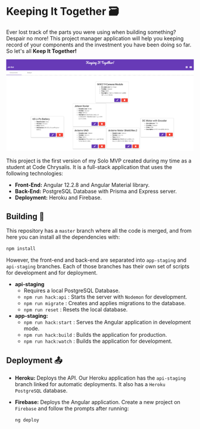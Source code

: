 # Keeping It Together 🗃️

Ever lost track of the parts you were using when building something? Despair no more! This project manager application will help you keeping record of your components and the investment you have been doing so far. So let's all **Keep It Together!** 

![Keeping It Together](./img/keeping-it-together-screenshot.png)

This project is the first version of my Solo MVP created during my time as a student at Code Chrysalis. It is a full-stack application that uses the following technologies:

- **Front-End:** Angular 12.2.8 and Angular Material library.
- **Back-End:** PostgreSQL Database with Prisma and Express server.
- **Deployment:** Heroku and Firebase.

## Building 🔨

This repository has a `master` branch where all the code is merged, and from here you can install all the dependencies with:

```jsx
npm install
```

However, the front-end and back-end are separated into `app-staging` and `api-staging` branches. Each of those branches has their own set of scripts for development and for deployment.

- **api-staging**
    - Requires a local PostgreSQL Database.
    - `npm run hack:api` : Starts the server with `Nodemon` for development.
    - `npm run migrate` : Creates and applies migrations to the database.
    - `npm run reset` : Resets the local database.
- **app-staging:**
    - `npm run hack:start` : Serves the Angular application in development mode.
    - `npm run hack:build` : Builds the application for production.
    - `npm run hack:watch` : Builds the application for development.

## Deployment 📤

- **Heroku:** Deploys the API. Our Heroku application has the `api-staging` branch linked for automatic deployments. It also has a `Heroku PostgreSQL` database.
- **Firebase:** Deploys the Angular application. Create a new project on `Firebase` and follow the prompts after running:
    
    ```jsx
    ng deploy
    ```